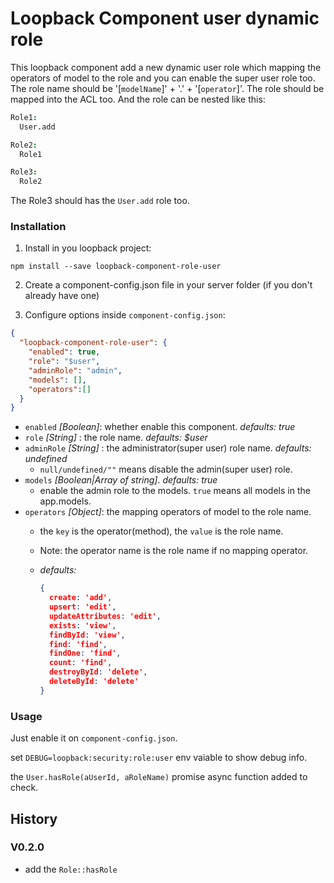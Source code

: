 # Loopback Component user dynamic role

This loopback component add a new dynamic user role which mapping the operators of model to the role and
you can enable the super user role too.
The role name should be '[`modelName`]' + '.' + '[`operator`]'. The role should be mapped into the ACL too.
And the role can be nested like this:

```coffee
Role1:
  User.add

Role2:
  Role1

Role3:
  Role2
```

The Role3 should has the `User.add` role too.


### Installation

1. Install in you loopback project:

  `npm install --save loopback-component-role-user`

2. Create a component-config.json file in your server folder (if you don't already have one)

3. Configure options inside `component-config.json`:

  ```json
  {
    "loopback-component-role-user": {
      "enabled": true,
      "role": "$user",
      "adminRole": "admin",
      "models": [],
      "operators":[]
    }
  }
  ```
  - `enabled` *[Boolean]*: whether enable this component. *defaults: true*
  - `role` *[String]* : the role name. *defaults: $user*
  - `adminRole` *[String]* : the administrator(super user) role name. *defaults: undefined*
    * `null/undefined/""` means disable the admin(super user) role.
  - `models` *[Boolean|Array of string]*. *defaults: true*
    * enable the admin role to the models. `true` means all models in the app.models.
  - `operators` *[Object]*: the mapping operators of model to the role name.
    * the `key` is the operator(method), the `value` is the role name.
    * Note: the operator name is the role name if no mapping operator.
    * *defaults:*

      ```json
      {
        create: 'add',
        upsert: 'edit',
        updateAttributes: 'edit',
        exists: 'view',
        findById: 'view',
        find: 'find',
        findOne: 'find',
        count: 'find',
        destroyById: 'delete',
        deleteById: 'delete'
      }
      ```

### Usage


Just enable it on `component-config.json`.

set `DEBUG=loopback:security:role:user` env vaiable to show debug info.


the `User.hasRole(aUserId, aRoleName)` promise async function added to check.

## History

### V0.2.0

+ add the `Role::hasRole`

